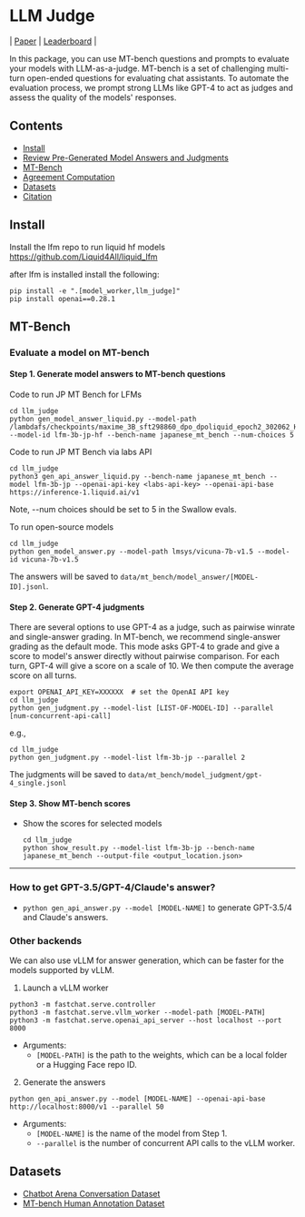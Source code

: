 # LLM Judge
| [Paper](https://arxiv.org/abs/2306.05685) | [Leaderboard](https://huggingface.co/spaces/lmsys/chatbot-arena-leaderboard) |

In this package, you can use MT-bench questions and prompts to evaluate your models with LLM-as-a-judge.
MT-bench is a set of challenging multi-turn open-ended questions for evaluating chat assistants.
To automate the evaluation process, we prompt strong LLMs like GPT-4 to act as judges and assess the quality of the models' responses.

## Contents
- [Install](#install)
- [Review Pre-Generated Model Answers and Judgments](#review-pre-generated-model-answers-and-judgments)
- [MT-Bench](#mt-bench)
- [Agreement Computation](#agreement-computation)
- [Datasets](#datasets)
- [Citation](#citation)

## Install
Install the lfm repo to run liquid hf models
https://github.com/Liquid4All/liquid_lfm

after lfm is installed install the following:
```
pip install -e ".[model_worker,llm_judge]"
pip install openai==0.28.1
```

## MT-Bench

### Evaluate a model on MT-bench

#### Step 1. Generate model answers to MT-bench questions
Code to run JP MT Bench for LFMs

```
cd llm_judge
python gen_model_answer_liquid.py --model-path /lambdafs/checkpoints/maxime_3B_sft298860_dpo_dpoliquid_epoch2_302062_HF --model-id lfm-3b-jp-hf --bench-name japanese_mt_bench --num-choices 5
```

Code to run JP MT Bench via labs API
```
cd llm_judge
python3 gen_api_answer_liquid.py --bench-name japanese_mt_bench --model lfm-3b-jp --openai-api-key <labs-api-key> --openai-api-base https://inference-1.liquid.ai/v1
```

Note, --num choices should be set to 5 in the Swallow evals.

To run open-source models
```
cd llm_judge
python gen_model_answer.py --model-path lmsys/vicuna-7b-v1.5 --model-id vicuna-7b-v1.5
```

The answers will be saved to `data/mt_bench/model_answer/[MODEL-ID].jsonl`.


#### Step 2. Generate GPT-4 judgments
There are several options to use GPT-4 as a judge, such as pairwise winrate and single-answer grading.
In MT-bench, we recommend single-answer grading as the default mode.
This mode asks GPT-4 to grade and give a score to model's answer directly without pairwise comparison.
For each turn, GPT-4 will give a score on a scale of 10. We then compute the average score on all turns.

```
export OPENAI_API_KEY=XXXXXX  # set the OpenAI API key
cd llm_judge
python gen_judgment.py --model-list [LIST-OF-MODEL-ID] --parallel [num-concurrent-api-call]
```

e.g.,
```
cd llm_judge
python gen_judgment.py --model-list lfm-3b-jp --parallel 2
```
The judgments will be saved to `data/mt_bench/model_judgment/gpt-4_single.jsonl`

#### Step 3. Show MT-bench scores

- Show the scores for selected models
  ```
  cd llm_judge
  python show_result.py --model-list lfm-3b-jp --bench-name japanese_mt_bench --output-file <output_location.json>
  ```
---

### How to get GPT-3.5/GPT-4/Claude's answer?
- `python gen_api_answer.py --model [MODEL-NAME]` to generate GPT-3.5/4 and Claude's answers.


### Other backends
We can also use vLLM for answer generation, which can be faster for the models supported by vLLM.

1. Launch a vLLM worker
```
python3 -m fastchat.serve.controller
python3 -m fastchat.serve.vllm_worker --model-path [MODEL-PATH]
python3 -m fastchat.serve.openai_api_server --host localhost --port 8000
```
  - Arguments:
    - `[MODEL-PATH]` is the path to the weights, which can be a local folder or a Hugging Face repo ID.

2. Generate the answers
```
python gen_api_answer.py --model [MODEL-NAME] --openai-api-base http://localhost:8000/v1 --parallel 50
```
  - Arguments:
    - `[MODEL-NAME]` is the name of the model from Step 1.
    - `--parallel` is the number of concurrent API calls to the vLLM worker.


## Datasets
- [Chatbot Arena Conversation Dataset](https://huggingface.co/datasets/lmsys/chatbot_arena_conversations)
- [MT-bench Human Annotation Dataset](https://huggingface.co/datasets/lmsys/mt_bench_human_judgments)

